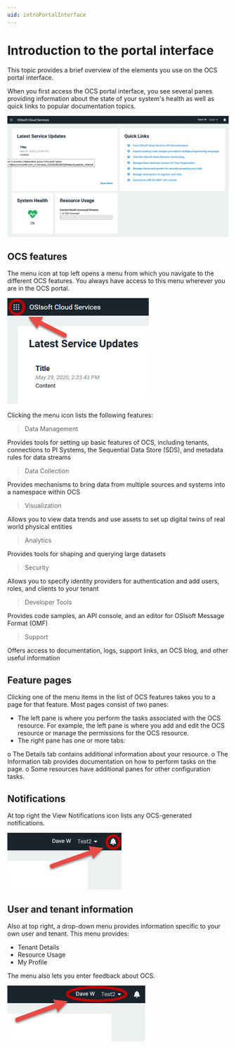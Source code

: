 ```yaml
---
uid: introPortalInterface
---
```


# Introduction to the portal interface

This topic provides a brief overview of the elements you use on the OCS portal interface.

When you first access the OCS portal interface, you see several panes providing information about the state of your system's health as well as quick links to popular documentation topics.

![Portal interface](../images/portal-interface.png "OCS portal interface")

## OCS features

The menu icon at top left opens a menu from which you navigate to the different OCS features. You always have access to this menu wherever you are in the OCS portal.

![Menu icon](../images/menu-icon.png "Menu icon")

Clicking the menu icon lists the following features:

> Data Management

Provides tools for setting up basic features of OCS, including tenants, connections to PI Systems, the Sequential Data Store (SDS), and metadata rules for data streams

> Data Collection

Provides mechanisms to bring data from multiple sources and systems into a namespace within OCS

> Visualization

Allows you to view data trends and use assets to set up digital twins of real world physical entities

> Analytics

Provides tools for shaping and querying large datasets

> Security

Allows you to specify identity providers for authentication and add users, roles, and clients to your tenant

> Developer Tools

Provides code samples, an API console, and an editor for OSIsoft Message Format (OMF)

> Support

Offers access to documentation, logs, support links, an OCS blog, and other useful information

## Feature pages

Clicking one of the menu items in the list of OCS features takes you to a page for that feature. Most pages consist of two panes:

- The left pane is where you perform the tasks associated with the OCS resource. For example, the left pane is where you add and edit the OCS resource or manage the permissions for the OCS resource.
- The right pane has one or more tabs:   

o	The Details tab contains additional information about your resource.
o	The Information tab provides documentation on how to perform tasks on the page.
o   Some resources have additional panes for other configuration tasks. 

## Notifications

At top right the View Notifications icon lists any OCS-generated notifications.

![Notifications icon](../images/notifications-icon.png "Menu icon")

## User and tenant information

Also at top right, a drop-down menu provides information specific to your own user and tenant. This menu provides:

- Tenant Details
- Resource Usage
- My Profile

The menu also lets you enter feedback about OCS.

![User and tenant information](../images/user-and-tenant.png "User and tenant information")
